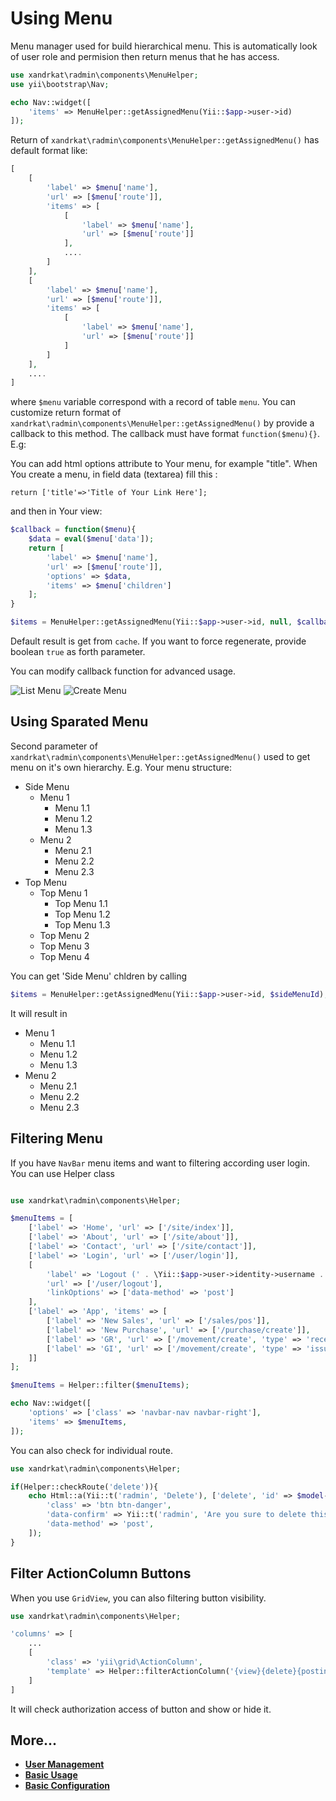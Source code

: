 Using Menu
==========

Menu manager used for build hierarchical menu. This is automatically look of user
role and permision then return menus that he has access.

```php
use xandrkat\radmin\components\MenuHelper;
use yii\bootstrap\Nav;

echo Nav::widget([
    'items' => MenuHelper::getAssignedMenu(Yii::$app->user->id)
]);
```

Return of `xandrkat\radmin\components\MenuHelper::getAssignedMenu()` has default format like:

```php
[
    [
        'label' => $menu['name'], 
        'url' => [$menu['route']],
        'items' => [
			[
				'label' => $menu['name'], 
				'url' => [$menu['route']]
            ],
            ....
        ]
    ],
    [
        'label' => $menu['name'], 
        'url' => [$menu['route']],
        'items' => [
			[
				'label' => $menu['name'], 
				'url' => [$menu['route']]
            ]
        ]
    ],
    ....
]
```

where `$menu` variable correspond with a record of table `menu`. You can customize
return format of `xandrkat\radmin\components\MenuHelper::getAssignedMenu()` by provide a callback to this method.
The callback must have format `function($menu){}`. E.g:

You can add html options attribute to Your menu, for example "title". When You create a menu, in field data (textarea)
fill this :

```
return ['title'=>'Title of Your Link Here'];
```

and then in Your view:

```php
$callback = function($menu){
    $data = eval($menu['data']);
    return [
        'label' => $menu['name'], 
        'url' => [$menu['route']],
        'options' => $data,
        'items' => $menu['children']
    ];
}

$items = MenuHelper::getAssignedMenu(Yii::$app->user->id, null, $callback);
```

Default result is get from `cache`. If you want to force regenerate, provide boolean `true` as forth parameter.

You can modify callback function for advanced usage.

![List Menu](/docs/images/image09.png)
![Create Menu](/docs/images/image10.png)

Using Sparated Menu
-------------------
Second parameter of `xandrkat\radmin\components\MenuHelper::getAssignedMenu()` used to get menu on it's own hierarchy.
E.g. Your menu structure:

* Side Menu
    * Menu 1
        * Menu 1.1
        * Menu 1.2
        * Menu 1.3
    * Menu 2
        * Menu 2.1
        * Menu 2.2
        * Menu 2.3
* Top Menu
    * Top Menu 1
        * Top Menu 1.1
        * Top Menu 1.2
        * Top Menu 1.3
    * Top Menu 2
    * Top Menu 3
    * Top Menu 4

You can get 'Side Menu' chldren by calling

```php
$items = MenuHelper::getAssignedMenu(Yii::$app->user->id, $sideMenuId);
```

It will result in

* Menu 1
    * Menu 1.1
    * Menu 1.2
    * Menu 1.3
* Menu 2
    * Menu 2.1
    * Menu 2.2
    * Menu 2.3

Filtering Menu
--------------
If you have `NavBar` menu items and want to filtering according user login. You can use Helper class

```php

use xandrkat\radmin\components\Helper;

$menuItems = [
    ['label' => 'Home', 'url' => ['/site/index']],
    ['label' => 'About', 'url' => ['/site/about']],
    ['label' => 'Contact', 'url' => ['/site/contact']],
    ['label' => 'Login', 'url' => ['/user/login']],
    [
        'label' => 'Logout (' . \Yii::$app->user->identity->username . ')',
        'url' => ['/user/logout'],
        'linkOptions' => ['data-method' => 'post']
    ],
    ['label' => 'App', 'items' => [
        ['label' => 'New Sales', 'url' => ['/sales/pos']],
        ['label' => 'New Purchase', 'url' => ['/purchase/create']],
        ['label' => 'GR', 'url' => ['/movement/create', 'type' => 'receive']],
        ['label' => 'GI', 'url' => ['/movement/create', 'type' => 'issue']],
    ]]
];

$menuItems = Helper::filter($menuItems);

echo Nav::widget([
    'options' => ['class' => 'navbar-nav navbar-right'],
    'items' => $menuItems,
]);
```

You can also check for individual route.

```php
use xandrkat\radmin\components\Helper;

if(Helper::checkRoute('delete')){
    echo Html::a(Yii::t('radmin', 'Delete'), ['delete', 'id' => $model->name], [
        'class' => 'btn btn-danger',
        'data-confirm' => Yii::t('radmin', 'Are you sure to delete this item?'),
        'data-method' => 'post',
    ]);
}
```

Filter ActionColumn Buttons
---------------------------
When you use `GridView`, you can also filtering button visibility.

```php
use xandrkat\radmin\components\Helper;

'columns' => [
    ...
    [
        'class' => 'yii\grid\ActionColumn',
        'template' => Helper::filterActionColumn('{view}{delete}{posting}'),
    ]
]
```

It will check authorization access of button and show or hide it.

More...
---------------

- [**User Management**](user-management.md)
- [**Basic Usage**](basic-usage.md)
- [**Basic Configuration**](configuration.md)
